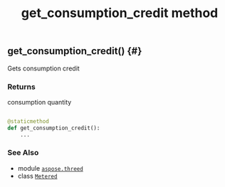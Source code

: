 ﻿---
title: get_consumption_credit method
second_title: Aspose.3D for Python via .NET API References
description: 
type: docs
weight: 20
url: /python-net/aspose.threed/metered/get_consumption_credit/
is_root: false
---

## get_consumption_credit() {#}

Gets consumption credit


### Returns 


consumption quantity


```python

@staticmethod
def get_consumption_credit():
    ...
```





### See Also
* module [`aspose.threed`](../../)
* class [`Metered`](/3d/python-net/aspose.threed/metered)
